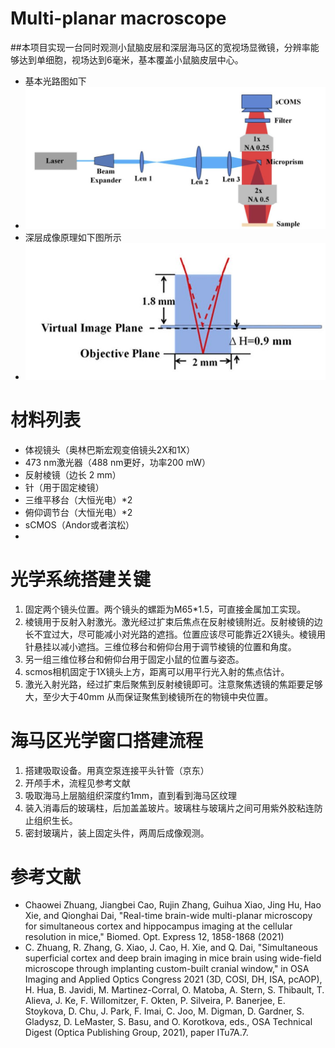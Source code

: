# Multi-planar macroscope
##本项目实现一台同时观测小鼠脑皮层和深层海马区的宽视场显微镜，分辨率能够达到单细胞，视场达到6毫米，基本覆盖小鼠脑皮层中心。
- 基本光路图如下
- ![This is an image](./schmeticDiagram.jpg)
- 深层成像原理如下图所示
- ![This is an image](./mechanism.jpg)

# 材料列表
- 体视镜头（奥林巴斯宏观变倍镜头2X和1X）
- 473 nm激光器（488 nm更好，功率200 mW）
- 反射棱镜（边长 2 mm）
- 针（用于固定棱镜）
- 三维平移台（大恒光电）\*2
- 俯仰调节台（大恒光电）\*2
- sCMOS（Andor或者滨松）
- 
# 光学系统搭建关键
1. 固定两个镜头位置。两个镜头的螺距为M65\*1.5，可直接金属加工实现。
2. 棱镜用于反射入射激光。激光经过扩束后焦点在反射棱镜附近。反射棱镜的边长不宜过大，尽可能减小对光路的遮挡。位置应该尽可能靠近2X镜头。棱镜用针悬挂以减小遮挡。三维位移台和俯仰台用于调节棱镜的位置和角度。
3. 另一组三维位移台和俯仰台用于固定小鼠的位置与姿态。
4. scmos相机固定于1X镜头上方，距离可以用平行光入射的焦点估计。
5. 激光入射光路，经过扩束后聚焦到反射棱镜即可。注意聚焦透镜的焦距要足够大，至少大于40mm 从而保证聚焦到棱镜所在的物镜中央位置。

# 海马区光学窗口搭建流程
1. 搭建吸取设备。用真空泵连接平头针管（京东）
2. 开颅手术，流程见参考文献
3. 吸取海马上层脑组织深度约1mm，直到看到海马区纹理
4. 装入消毒后的玻璃柱，后加盖盖玻片。玻璃柱与玻璃片之间可用紫外胶粘连防止组织生长。
5. 密封玻璃片，装上固定头件，两周后成像观测。



# 参考文献

- Chaowei Zhuang, Jiangbei Cao, Rujin Zhang, Guihua Xiao, Jing Hu, Hao Xie, and Qionghai Dai, "Real-time brain-wide multi-planar microscopy for simultaneous cortex and hippocampus imaging at the cellular resolution in mice," Biomed. Opt. Express 12, 1858-1868 (2021)
- C. Zhuang, R. Zhang, G. Xiao, J. Cao, H. Xie, and Q. Dai, "Simultaneous superficial cortex and deep brain imaging in mice brain using wide-field microscope through implanting custom-built cranial window," in OSA Imaging and Applied Optics Congress 2021 (3D, COSI, DH, ISA, pcAOP), H. Hua, B. Javidi, M. Martinez-Corral, O. Matoba, A. Stern, S. Thibault, T. Alieva, J. Ke, F. Willomitzer, F. Okten, P. Silveira, P. Banerjee, E. Stoykova, D. Chu, J. Park, F. Imai, C. Joo, M. Digman, D. Gardner, S. Gladysz, D. LeMaster, S. Basu, and O. Korotkova, eds., OSA Technical Digest (Optica Publishing Group, 2021), paper ITu7A.7.





